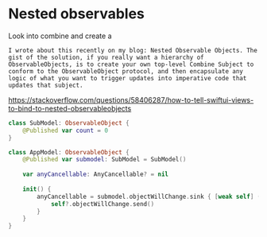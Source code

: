 # Nested observables

Look into combine and create a 

```
I wrote about this recently on my blog: Nested Observable Objects. The gist of the solution, if you really want a hierarchy of ObservableObjects, is to create your own top-level Combine Subject to conform to the ObservableObject protocol, and then encapsulate any logic of what you want to trigger updates into imperative code that updates that subject.

```

https://stackoverflow.com/questions/58406287/how-to-tell-swiftui-views-to-bind-to-nested-observableobjects



```swift
class SubModel: ObservableObject {
    @Published var count = 0
}

class AppModel: ObservableObject {
    @Published var submodel: SubModel = SubModel()
    
    var anyCancellable: AnyCancellable? = nil
    
    init() {
        anyCancellable = submodel.objectWillChange.sink { [weak self] (_) in
            self?.objectWillChange.send()
        }
    } 
}
```




